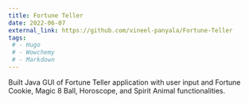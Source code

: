 ```yaml
---
title: Fortune Teller
date: 2022-06-07
external_link: https://github.com/vineel-panyala/Fortune-Teller
tags:
 # - Hugo
 # - Wowchemy
 # - Markdown
---
```


Built Java GUI of Fortune Teller application with user input and Fortune Cookie, Magic 8 Ball, Horoscope, and Spirit Animal functionalities.

<!--more-->
